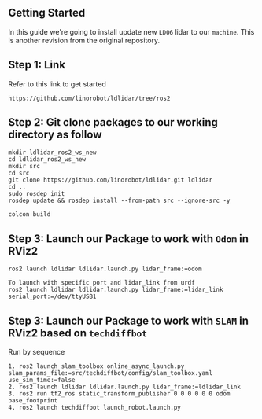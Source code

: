 ## Getting Started 

In this guide we're going to install update new `LD06` lidar to our `machine`. This is another revision from
the original repository.

## Step 1: Link
Refer to this link to get started
```
https://github.com/linorobot/ldlidar/tree/ros2
```

## Step 2: Git clone packages to our working directory as follow
```
mkdir ldlidar_ros2_ws_new
cd ldlidar_ros2_ws_new
mkdir src
cd src
git clone https://github.com/linorobot/ldlidar.git ldlidar
cd ..
sudo rosdep init
rosdep update && rosdep install --from-path src --ignore-src -y

colcon build

```

## Step 3: Launch our Package to work with `Odom` in RViz2
```
ros2 launch ldlidar ldlidar.launch.py lidar_frame:=odom

To launch with specific port and lidar_link from urdf
ros2 launch ldlidar ldlidar.launch.py lidar_frame:=lidar_link serial_port:=/dev/ttyUSB1

```

## Step 3: Launch our Package to work with `SLAM` in RViz2 based on `techdiffbot`

Run by sequence
```
1. ros2 launch slam_toolbox online_async_launch.py slam_params_file:=src/techdiffbot/config/slam_toolbox.yaml use_sim_time:=false
2. ros2 launch ldlidar ldlidar.launch.py lidar_frame:=ldlidar_link
3. ros2 run tf2_ros static_transform_publisher 0 0 0 0 0 0 odom base_footprint
4. ros2 launch techdiffbot launch_robot.launch.py
```
